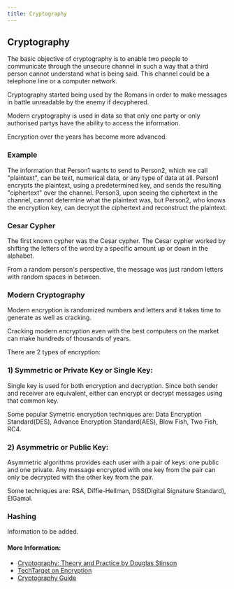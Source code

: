 ```yaml
---
title: Cryptography
---
```


## Cryptography

The basic objective of cryptography is to enable two people to communicate through the unsecure channel in such a way that a third person cannot understand what is being said. This channel could be a telephone line or a computer network. 

Cryptography started being used by the Romans in order to make messages in battle unreadable by the enemy if decyphered. 

Modern cryptography is used in data so that only one party or only authorised partys have the ability to access the information. 

Encryption over the years has become more advanced.

### Example

The information that Person1 wants to send to Person2, which we call "plaintext", can be text, numerical data, or any type of data at all. Person1 encrypts the plaintext, using a predetermined key, and sends the resulting "ciphertext" over the channel. Person3, upon seeing the ciphertext in the channel, cannot determine what the plaintext was, but Person2, who knows the encryption key, can decrypt the ciphertext and reconstruct the plaintext.

### Cesar Cypher

The first known cypher was the Cesar cypher. The Cesar cypher worked by shifting the letters of the word by a specific amount up or down in the alphabet. 

From a random person's perspective, the message was just random letters with random spaces in between.

### Modern Cryptography

Modern encryption is randomized numbers and letters and it takes time to generate as well as cracking. 

Cracking modern encryption even with the best computers on the market can make hundreds of thousands of years. 

There are 2 types of encryption:

### 1) Symmetric or Private Key or Single Key:

Single key is used for both encryption and decryption. Since both sender and receiver are equivalent, either can encrypt or decrypt messages using that common key.

Some popular Symetric encryption techniques are: Data Encryption Standard(DES), Advance Encryption Standard(AES), Blow Fish, Two Fish, RC4.

### 2) Asymmetric or Public Key:

Asymmetric algorithms provides each user with a pair of keys: one public and one private. Any message encrypted with one key from the pair can only be decrypted with the other key from the pair. 

Some techniques are: RSA, Diffie-Hellman, DSS(Digital Signature Standard), ElGamal.

### Hashing
Information to be added.

#### More Information:

- [Cryptography: Theory and Practice by Douglas Stinson](https://www.crcpress.com/Cryptography-Theory-and-Practice-Third-Edition/Stinson/p/book/9781584885085)
- [TechTarget on Encryption](http://searchsecurity.techtarget.com/definition/encryption)
- [Cryptography Guide](https://www.tutorialspoint.com/cryptography/index.htm)
